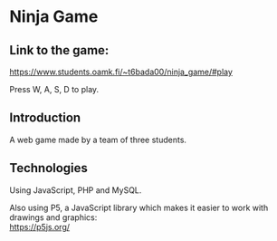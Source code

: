 # Ninja Game

## Link to the game: 
https://www.students.oamk.fi/~t6bada00/ninja_game/#play

Press W, A, S, D to play.

## Introduction 
A web game made by a team of three students.

## Technologies
Using JavaScript, PHP and MySQL. 

Also using P5, a JavaScript library which makes it easier to work with drawings and graphics:  
https://p5js.org/
